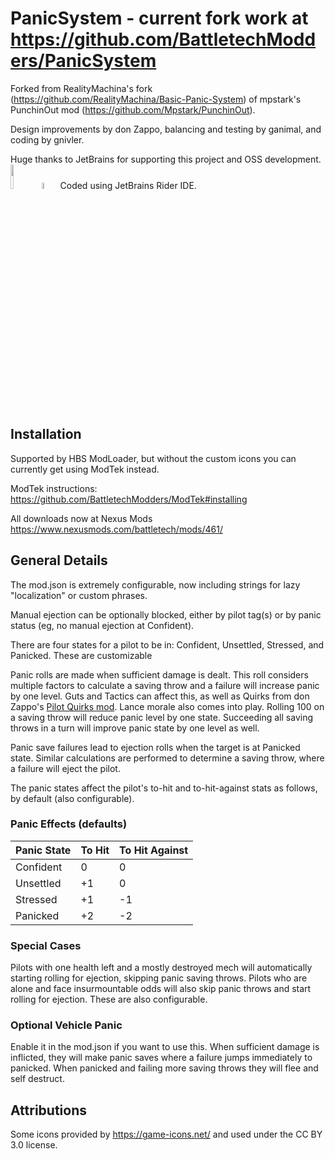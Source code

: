 # PanicSystem - current fork work at https://github.com/BattletechModders/PanicSystem
Forked from RealityMachina's fork (https://github.com/RealityMachina/Basic-Panic-System) of mpstark's PunchinOut mod (https://github.com/Mpstark/PunchinOut).

Design improvements by don Zappo, balancing and testing by ganimal, and coding by gnivler.

Huge thanks to JetBrains for supporting this project and OSS development.  
<a href="https://jetbrains.com"><img src="jetbrains-variant-4.png" width="10%" height="10%"></a><a href="https://www.jetbrains.com/rider"><img src="logo.png" width="5%" height="5%"></a>
Coded using JetBrains Rider IDE.

## Installation

Supported by HBS ModLoader, but without the custom icons you can currently get using ModTek instead.

ModTek instructions:
https://github.com/BattletechModders/ModTek#installing

All downloads now at Nexus Mods https://www.nexusmods.com/battletech/mods/461/

## General Details

The mod.json is extremely configurable, now including strings for lazy "localization" or custom phrases.

Manual ejection can be optionally blocked, either by pilot tag(s) or by panic status (eg, no manual ejection at Confident).

There are four states for a pilot to be in: Confident, Unsettled, Stressed, and Panicked.  These are customizable

Panic rolls are made when sufficient damage is dealt.  This roll considers multiple factors to calculate a saving throw and a failure will increase panic by one level.  Guts and Tactics can affect this, as well as Quirks from don Zappo's [Pilot Quirks mod](https://www.nexusmods.com/battletech/mods/282/).  Lance morale also comes into play.  Rolling 100 on a saving throw will reduce panic level by one state.  Succeeding all saving throws in a turn will improve panic state by one level as well.

Panic save failures lead to ejection rolls when the target is at Panicked state.  Similar calculations are performed to determine a saving throw, where a failure will eject the pilot.

The panic states affect the pilot's to-hit and to-hit-against stats as follows, by default (also configurable).

### Panic Effects (defaults)

Panic State|To Hit|To Hit Against
-----------|------|--------------
Confident|0|0
Unsettled|+1|0
Stressed| +1|-1
Panicked| +2|-2

### Special Cases

Pilots with one health left and a mostly destroyed mech will automatically starting rolling for ejection, skipping panic saving throws.  Pilots who are alone and face insurmountable odds will also skip panic throws and start rolling for ejection.  These are also configurable.

### Optional Vehicle Panic

Enable it in the mod.json if you want to use this.
When sufficient damage is inflicted, they will make panic saves where a failure jumps immediately to panicked.
When panicked and failing more saving throws they will flee and self destruct.

## Attributions


Some icons provided by https://game-icons.net/ and used under the CC BY 3.0 license. 

